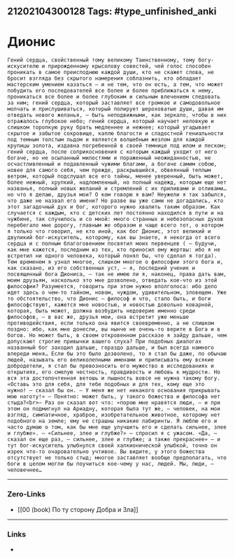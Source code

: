 21202104300128
Tags: #type_unfinished_anki 
---
# Дионис

    Гений сердца, свойственный тому великому Таинственному, тому богу-искусителю и прирожденному крысолову совестей, чей голос способен проникать в самое преисподнюю каждой души, кто не скажет слова, не бросит взгляда без скрытого намерения соблазнить, кто обладает мастерским умением казаться – и не тем, что он есть, а тем, что может побудить его последователей все более и более приближаться к нему, проникаться все более и более глубоким и сильным влечением следовать за ним; гений сердца, который заставляет все громкое и самодовольное молчать и прислушиваться, который полирует шероховатые души, давая им отведать нового желанья, – быть неподвижными, как зеркало, чтобы в них отражалось глубокое небо; гений сердца, который научает неловкую и слишком торопкую руку брать медленнее и нежнее; который угадывает скрытое и забытое сокровище, каплю благости и сладостной гениальности под темным толстым льдом и является волшебным жезлом для каждой крупицы золота, издавна погребенной в своей темнице под илом и песком; гений сердца, после соприкосновения с которым каждый уходит от него богаче, но не осыпанный милостями и пораженный неожиданностью, не осчастливленный и подавленный чужими благами, а богаче самим собою, новее для самого себя, чем прежде, раскрывшийся, обвеянный теплым ветром, который подслушал все его тайны, менее уверенный, быть может, более нежный, хрупкий, надломленный, но полный надежд, которым еще нет названья, полный новых желаний и стремлений с их приливами и отливами… но что я делаю, друзья мои? О ком говорю я вам? Неужели я так забылся, что даже не назвал его имени? Но разве вы уже сами не догадались, кто этот загадочный дух и бог, которого нужно хвалить таким образом. Как случается с каждым, кто с детских лет постоянно находился в пути и на чужбине, так случилось и со мной: много странных и небезопасных духов перебегало мне дорогу, главным же образом и чаще всего тот, о котором я только что говорил, не кто иной, как бог Дионис, этот великий и двуликий бог-искуситель, которому, как вы знаете, я некогда от всего сердца и с полным благоговением посвятил моих первенцев ( – будучи, как мне кажется, последним из тех, кто приносил ему жертвы: ибо я не встретил ни одного человека, который понял бы, что сделал я тогда). Тем временем я узнал многое, слишком многое о философии этого бога и, как сказано, из его собственных уст, – я, последний ученик и посвященный бога Диониса, – так не имею ли я, наконец, права дать вам, моим друзьям, насколько это мне дозволено, отведать кое-что из этой философии? Разумеется, говорить при этом нужно вполголоса: ибо дело идет здесь о чем-то тайном, новом, чуждом, удивительном, зловещем. Уже то обстоятельство, что Дионис – философ и что, стало быть, и боги философствуют, кажется мне новостью, и новостью довольно коварной, которая, быть может, должна возбудить недоверие именно среди философов, – в вас же, друзья мои, она встретит уже меньше противодействия, если только она явится своевременно, а не слишком поздно: ибо, как мне донесли, вы нынче не очень-то верите в Бога и в богов. Но может быть, в своем откровенном рассказе я зайду дальше, чем допускают строгие привычки вашего слуха? При подобных диалогах названный бог заходил дальше, гораздо дальше, и был всегда намного впереди меня… Если бы это было дозволено, то я стал бы даже, по обычаю людей, называть его великолепными именами и приписывать ему всякие добродетели, я стал бы превозносить его мужество в исследованиях и открытиях, его смелую честность, правдивость и любовь к мудрости. Но вся эта достопочтенная ветошь и пышность вовсе не нужна такому богу. «Оставь это для себя, для тебе подобных и для тех, кому еще это нужно! – сказал бы он. – У меня же нет никакого основания прикрывать мою наготу!» – Понятно: может быть, у такого божества и философа нет стыда?<br>– Раз он сказал вот что: «порою мне нравятся люди, – и при этом он подмигнул на Ариадну, которая была тут же, – человек, на мои взгляд, симпатичное, храброе, изобретательное животное, которому нет подобного на земле; ему не страшны никакие лабиринты. Я люблю его и часто думаю о том, как бы мне еще улучшить его и сделать сильнее, злее и глубже». – «Сильнее, злее и глубже?» – спросил я с ужасом. «Да, – сказал он еще раз, – сильнее, злее и глубже; а также прекраснее» – и тут бог-искуситель улыбнулся своей халкионической улыбкой, точно он изрек что-то очаровательно учтивое. Вы видите, у этого божества отсутствует не только стыд; многое заставляет вообще предполагать, что боги в целом могли бы поучиться кое-чему у нас, людей. Мы, люди, – человечнее…

---
### Zero-Links
- [[00 (book) По ту сторону Добра и Зла]]
---
### Links
-